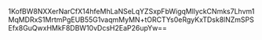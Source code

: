 1KofBW8NXXerNarCfX14hfeMhLaNSeLqYZSxpFbWigqMllyckCNmks7Lhvm1MqMDRxS1MrtmPgEUB55G1vaqmMyMN+tORCTYs0eRgyKxTDsk8lNZmSPSEfx8GuQwxHMkF8DBW10vDcsH2EaP26upYw==
